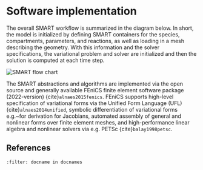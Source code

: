 # Software implementation

The overall SMART workflow is summarized in the diagram below. In short, the model is initialized by defining SMART containers for the species, compartments, parameters, and reactions, as well as loading in a mesh describing the geometry. With this information and the solver specifications, the variational problem and solver are initialized and then the solution is computed at each time step.

![SMART flow chart](https://github.com/RangamaniLabUCSD/smart/assets/99422170/50d7f57c-1250-4078-a8a0-a74194c45852)

The SMART abstractions and algorithms are implemented via the open source and generally available FEniCS finite element software package (2022-version) {cite}`alnaes2015fenics`. FEniCS supports high-level specification of variational forms via the Unified Form Language (UFL) {cite}`alnaes2014unified`, symbolic differentiation of variational forms e.g.~for derivation for Jacobians, automated assembly of general and nonlinear forms over finite element meshes, and high-performance linear algebra and nonlinear solvers via e.g. PETSc {cite}`balay1998petsc`.


## References

```{bibliography}
:filter: docname in docnames
```

